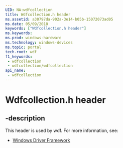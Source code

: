 ```yaml
---
UID: NA:wdfcollection
title: Wdfcollection.h header
ms.assetid: a30797da-902a-3e14-b05b-15072073ad05
ms.date: 05/09/2018
keywords: ["Wdfcollection.h header"]
ms.keywords: 
ms.prod: windows-hardware
ms.technology: windows-devices
ms.topic: portal
tech.root: wdf
f1_keywords:
 - wdfcollection
 - wdfcollection/wdfcollection
api_name:
 - wdfcollection
---
```


# Wdfcollection.h header


## -description

This header is used by wdf. For more information, see:

- [Windows Driver Framework](../_wdf/index.md)

